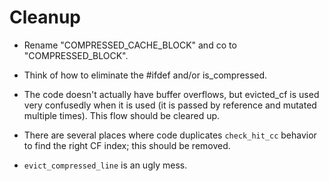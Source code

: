 # Cleanup

- Rename "COMPRESSED_CACHE_BLOCK" and co to "COMPRESSED_BLOCK".
- Think of how to eliminate the #ifdef and/or is_compressed.

- The code doesn't actually have buffer overflows, but evicted_cf is used very confusedly when it is used (it is passed by reference and mutated multiple times). This flow should be cleared up.
- There are several places where code duplicates `check_hit_cc` behavior to find the right CF index; this should be removed.
- `evict_compressed_line` is an ugly mess.